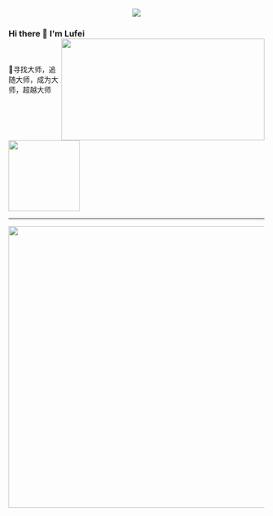 <h1 align="center">
<a href="https://git.io/typing-svg">
<img src="https://readme-typing-svg.herokuapp.com?font=ubuntu&color=%23B335F7&size=22&vCenter=true&height=40&lines=Welcome+to+my+home+page+%F0%9F%91%8B;I+guess+you+are+a+hacker+%F0%9F%A4%94;Nice+to+meet+you+%F0%9F%98%9D;Hope+there+is+something+you+need+%F0%9F%8E%81">
</a>
</h1>  

### Hi there 👋 I'm Lufei <img align='right' src='https://github-readme-stats.vercel.app/api?username=YySF-01&show_icons=true&theme=tokyonight' width='400px' height='200px'>
<br>
<br>
🌱<span>寻找大师，追随大师，成为大师，超越大师</span>
<br>
<br>
<img src='https://img.shields.io/badge/-Lufei/Swagger-3A77A9?style=flat-square&logo=python&logoColor=white&labelColor=6495ED' width='140px'>

***

<img src='http://github-profile-summary-cards.vercel.app/api/cards/profile-details?username=YySF-01&theme=nord_dark' width='555px'>

<!--
### Hi there 👋 <img align='right' src='https://github-readme-stats.vercel.app/api?username=YySF-01&show_icons=true&theme=tokyonight'>


**YySF-01/YySF-01** is a ✨ _special_ ✨ repository because its `README.md` (this file) appears on your GitHub profile.
Here are some ideas to get you started:

- 🔭 I’m currently working on ...
- 🌱 I’m currently learning ...
- 👯 I’m looking to collaborate on ...
- 🤔 I’m looking for help with ...
- 💬 Ask me about ...
- 📫 How to reach me: ...
- 😄 Pronouns: ...
- ⚡ Fun fact: ...
-->
